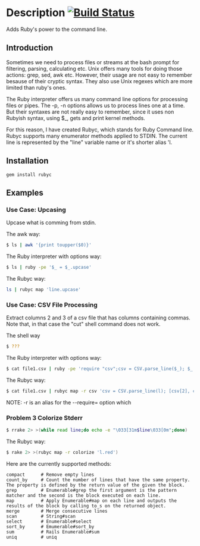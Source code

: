 # Description [![Build Status](https://secure.travis-ci.org/martinos/rubyc.png?branch=master)](http://travis-ci.org/martinos/rubyc)
Adds Ruby's power to the command line.
## Introduction
Sometimes we need to process files or streams at the bash prompt for filtering, parsing, calculating etc.  Unix offers many tools for doing those actions: grep, sed, awk etc. However, their usage are not easy to remember besause of their cryptic syntax. They also use Unix regexes which are more limited than ruby's ones.

The Ruby interpreter offers us many command line options for processing files or pipes. The -p, -n options allows us to process lines one at a time. But their syntaxes are not really easy to remember, since it uses non Rubyish syntax, using $_, gets and print kernel methods.

For this reason, I have created Rubyc, which stands for Ruby Command line. Rubyc supports many enumerator methods applied to STDIN. The current line is represented by the "line" variable name or it's shorter alias 'l.
## Installation
```
gem install rubyc
```
## Examples
### Use Case: Upcasing
Upcase what is comming from stdin.

The awk way: 
``` bash
$ ls | awk '{print toupper($0)}'
```
The Ruby interpreter with options way:
``` bash
$ ls | ruby -pe '$_ = $_.upcase'
```
The Rubyc way:
``` bash
ls | rubyc map 'line.upcase'
```
### Use Case: CSV File Processing
Extract columns 2 and 3 of a csv file that has columns containing commas. Note that, in that case the "cut" shell command does not work.

The shell way
``` bash
$ ???
```
The Ruby interpreter with options way:
``` bash
$ cat file1.csv | ruby -pe 'require "csv";csv = CSV.parse_line($_); $_ = [csv[2], csv[4]].to_s + "\n"'
```
The Rubyc way:
``` bash
$ cat file1.csv | rubyc map -r csv 'csv = CSV.parse_line(l); [csv[2], csv[3]]'
```
NOTE: -r is an alias for the --require= option which 
### Problem 3 Colorize Stderr
``` bash
$ rrake 2> >(while read line;do echo -e "\033[31m$line\033[0m";done)
```
The Rubyc way:
``` bash
$ rake 2> >(rubyc map -r colorize 'l.red')
```


Here are the currently supported methods:
```
compact      # Remove empty lines
count_by     # Count the number of lines that have the same property. The property is defined by the return value of the given the block.
grep         # Enumerable#grep the first argument is the pattern matcher and the second is the block executed on each line.
map          # Apply Enumerable#map on each line and outputs the results of the block by calling to_s on the returned object.
merge        # Merge consecutive lines
scan         # String#scan
select       # Enumerable#select
sort_by      # Emumerable#sort_by
sum          # Rails Enumerable#sum
uniq         # uniq
```
